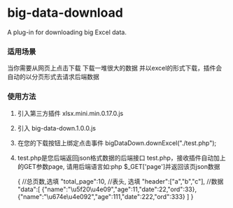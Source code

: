 # big-data-download
A plug-in for downloading big Excel data.

### 适用场景
当你需要从网页上点击下载 下载一堆很大的数据 并以excel的形式下载，插件会自动的以分页形式去请求后端数据

### 使用方法
1. 引入第三方插件 xlsx.mini.min.0.17.0.js
1. 引入 big-data-down.1.0.0.js
1. 在您的下载按钮上绑定点击事件
 bigDataDown.downExcel("./test.php");
1. test.php是您后端返回json格式数据的后端接口
 test.php，接收插件自动加上的GET参数page, 请用后端语言如:php $_GET['page']并返回该页json数据
 	
 	{
 		//总页数,选填
	 	"total_page":10,
	 	//表头,  选填
	 	"header":["a","b","c"],
	 	//数据
	 	"data":[
		 	{"name":"\u5f20\u4e09","age":11,"date":22,"ord":33},
		 	{"name":"\u674e\u4e092","age":111,"date":222,"ord":333}
	 	] 
 	}
